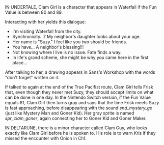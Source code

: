 IN UNDERTALE, Clam Girl is a character that appears in Waterfall if the <a onclick="loadFile('Fun Events.md')">Fun Value</a> is between 80 and 89.

Interacting with her yields this dialogue:
- I'm visiting Waterfall from the city.
- Synchronicity...? My neighbor's daughter looks about your age.
- Her name is "Suzy." I feel like you two should be friends.
- You have... A neighbor's blessing!!!
- Not knowing where I live is no issue. Fate finds a way.
- In life's grand scheme, she might be why you came here in the first place...

After talking to her, a drawing appears in <a onclick="loadFile('Sans\' Workshop.md')">Sans's Workshop</a> with the words <a onclick="loadFile('don\'t forget.md')">"don't forget"</a> written on it.

If talked to again at the end of the True Pacifist route, Clam Girl tells Frisk that, even though they never met Suzy, they should accept limits on what can be done in one day.
In the Nintendo Switch version, if the <a onclick="loadFile('Fun Events.md')">Fun Value</a> equals 81, Clam Girl then turns gray and says that the time Frisk meets Suzy is fast approaching, before disappearing with the sound *snd_mystery_go* (just like <a onclick="loadFile('Mystery Man.md')">Mystery Man</a> and <a onclick="loadFile('Goner Kid.md')">Goner Kid</a>). Her gray sprite is named *spr_clam_goner*, again connecting her to Goner Kid and <a onclick="loadFile('Goner Maker.md')">Goner Maker</a>.

IN DELTARUNE, there is a minor character called Clam Guy, who looks exactly like Clam Girl before he is spoken to. His role is to warn <a onclick="loadFile('Kris.md')">Kris</a> if they missed the encounter with <a onclick="loadFile('Onion.md')">Onion</a> in Ch1.

